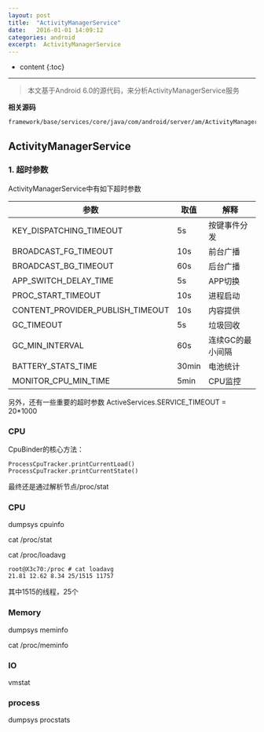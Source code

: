 ```yaml
---
layout: post
title:  "ActivityManagerService"
date:   2016-01-01 14:09:12
categories: android
excerpt:  ActivityManagerService
---
```


* content
{:toc}

---

> 本文基于Android 6.0的源代码，来分析ActivityManagerService服务


**相关源码**

	framework/base/services/core/java/com/android/server/am/ActivityManagerService.java


## ActivityManagerService


### 1. 超时参数

ActivityManagerService中有如下超时参数

|参数|取值|解释
|---|----|---|
|KEY_DISPATCHING_TIMEOUT |5s|按键事件分发
|BROADCAST_FG_TIMEOUT |10s|前台广播
|BROADCAST_BG_TIMEOUT |60s|后台广播
|APP_SWITCH_DELAY_TIME  |5s| APP切换
|PROC_START_TIMEOUT |10s|进程启动
|CONTENT_PROVIDER_PUBLISH_TIMEOUT |10s|内容提供
|GC_TIMEOUT |5s|垃圾回收
|GC_MIN_INTERVAL |60s|连续GC的最小间隔
|BATTERY_STATS_TIME |30min|电池统计
|MONITOR_CPU_MIN_TIME |5min|CPU监控

另外，还有一些重要的超时参数
ActiveServices.SERVICE_TIMEOUT = 20*1000

### CPU

CpuBinder的核心方法：

	ProcessCpuTracker.printCurrentLoad()
	ProcessCpuTracker.printCurrentState()

最终还是通过解析节点/proc/stat


### CPU

dumpsys cpuinfo

cat /proc/stat

cat /proc/loadavg

	root@X3c70:/proc # cat loadavg
	21.81 12.62 8.34 25/1515 11757

其中1515的线程，25个

### Memory

dumpsys meminfo

cat /proc/meminfo

### IO

vmstat

### process

dumpsys procstats
